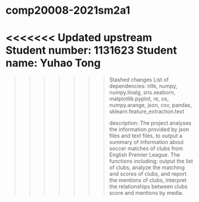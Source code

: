 # comp20008-2021sm2a1
<<<<<<< Updated upstream
Student number: 1131623
Student name: Yuhao Tong
=======
>>>>>>> Stashed changes
>>>>>>> List of dependencies: nltk, numpy, numpy.linalg, sns.seaborn, matplotlib.pyplot, re, os, numpy.arange, json, csv, pandas, sklearn.feature_extraction.text
>>>>>>> 
>>>>>>> description: The project analyses the information provided by json files and text files, to output a summary of information about soccer matches of clubs from English Premier League. The functions including: output the list of clubs, analyze the matching and scores of clubs, and report the mentions of clubs, interpret the relationships between clubs score and mentions by media.
